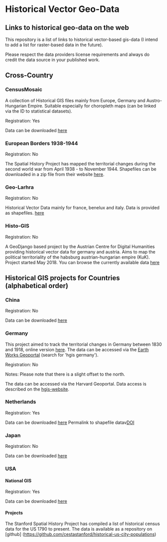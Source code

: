 # Historical Vector Geo-Data

## Links to historical geo-data on the web

This repository is a list of links to historical vector-based gis-data
(I intend to add a list for raster-based data in the future).

Please respect the data providers license requirements and always do credit
the data source in your published work.  

## Cross-Country

### CensusMosaic

A collection of Historical GIS files mainly from Europe, Germany and
Austro-Hungarian Empire. Suitable especially for choropleth maps
(can be linked via the ID to statistical datasets).

Registration: Yes

Data can be downloaded [here](http://censusmosaic.org/data/historical-gis-files)

### European Borders 1938-1944

Registration: No

The Spatial History Project has mapped the territorial changes during the
second world war from April 1938 - to November 1944. Shapefiles can be
downloaded in a zip file from their website
[here](https://web.stanford.edu/group/spatialhistory/cgi-bin/site/pub.php?id=51).

### Geo-Larhra

Registration: No


Historical Vector Data mainly for france, benelux and italy.
Data is provided as shapefiles. 
[here](http://geo-larhra.org/?q=geocatalogue/vectors)

### Histo-GIS 

Registration: No 

A GeoDjango based project by the Austrian Centre for Digital Humanities 
providing historical vector data for germany and austria. 
Aims to map the political territoriality 
of the habsburg austrian-hungarian empire (KuK). Project started 
May 2018. You can browse the currently available data
[here](https://histogis.acdh.oeaw.ac.at/)

## Historical GIS projects for Countries (alphabetical order)

### China

Registration: No

Data can be downloaded [here](http://www.fas.harvard.edu/~chgis/data/chgis/downloads/v4/)

### Germany

This project aimed to track the territorial changes in Germany between 1830 and 1918,
online version [here](http://www.digihist.de/html/hgisg/index.htm). The data can be accessed via the
[Earth Works Geoportal](https://earthworks.stanford.edu/) (search for 'hgis germany'). 

Registration: No

Notes: Please note that there is a slight offset to the north.

The data can be accessed via the
Harvard Geoportal. Data access is described on the
[hgis-website](http://hgisg.i3mainz.hs-mainz.de/intro/hgisg_check.php).

### Netherlands

Registration: Yes

Data can be downloaded [here](http://nlgis.dans.knaw.nl) Permalink to shapefile datav[DOI](https://ssh.datastations.nl/dataset.xhtml?persistentId=doi:10.17026/)

### Japan

Registration: No

Data can be downloaded [here](http://www.fas.harvard.edu/~chgis/japan/archive/)

### USA

#### National GIS

Registration: Yes

Data can be downloaded [here](https://data2.nhgis.org/main)

#### Projects

The Stanford Spatial History Project has compiled a list of historical census data
for the US 1790 to present. The data is available as a repository on [github]
(https://github.com/cestastanford/historical-us-city-populations)
